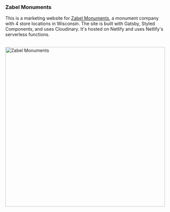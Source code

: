 ### Zabel Monuments

This is a marketing website for [Zabel Monuments](https://zabelmonuments.com/), a monument company with 4 store locations in Wisconsin. The site is built with Gatsby, Styled Components, and uses Cloudinary. It's hosted on Netlify and uses Netlify's serverless functions.

<br />
<img src="https://res.cloudinary.com/dra3wumrv/image/upload/v1645123051/portfolio-examples/zabel-monuments.jpg" alt="Zabel Monuments" width="500">
